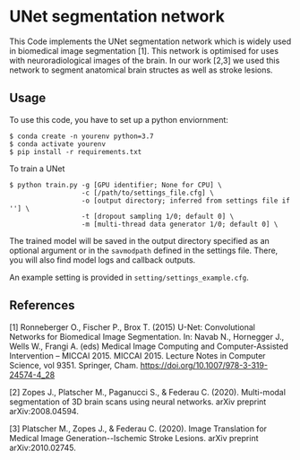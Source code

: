 # UNet segmentation network

This Code implements the UNet segmentation network which is widely used in biomedical image segmentation [1]. This network is optimised for uses with neuroradiological images of the brain. In our work [2,3] we used this network to segment anatomical brain structes as well as stroke lesions.


## Usage
To use this code, you have to set up a python enviornment:
```
$ conda create -n yourenv python=3.7
$ conda activate yourenv
$ pip install -r requirements.txt
```
To train a UNet
```
$ python train.py -g [GPU identifier; None for CPU] \
                  -c [/path/to/settings_file.cfg] \
                  -o [output directory; inferred from settings file if ''] \
                  -t [dropout sampling 1/0; default 0] \
                  -m [multi-thread data generator 1/0; default 0] \
```
The trained model will be saved in the output directory specified as an optional argument or in the `savmodpath` defined in the settings file. There, you will also find model logs and callback outputs. 

An example setting is provided in `setting/settings_example.cfg`.


## References

[1] Ronneberger O., Fischer P., Brox T. (2015) U-Net: Convolutional Networks for Biomedical Image Segmentation. In: Navab N., Hornegger J., Wells W., Frangi A. (eds) Medical Image Computing and Computer-Assisted Intervention – MICCAI 2015. MICCAI 2015. Lecture Notes in Computer Science, vol 9351. Springer, Cham. https://doi.org/10.1007/978-3-319-24574-4_28

[2] Zopes J., Platscher M., Paganucci S., & Federau C. (2020). Multi-modal segmentation of 3D brain scans using neural networks. arXiv preprint arXiv:2008.04594.

[3] Platscher M., Zopes J., & Federau C. (2020). Image Translation for Medical Image Generation--Ischemic Stroke Lesions. arXiv preprint arXiv:2010.02745.
